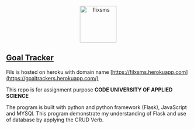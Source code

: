 <p align="center">
	<a href="https://goaltrackers.herokuapp.com/">
		<img src="https://neurofied.com/wp-content/uploads/2021/01/task2fpractice-management-2.png" width=100" alt="flixsms">
	</a>
</p>

## [Goal Tracker](https://goaltrackers.herokuapp.com/)
Fils is hosted on heroku with domain name [https://filxsms.herokuapp.com](https://goaltrackers.herokuapp.com/)

This repo is for assignment purpose **CODE UNIVERSITY OF APPLIED SCIENCE**

The program is built with python and python framework (Flask), JavaScript and MYSQl. This program demonstrate my understanding of Flask and use of database by applying the CRUD Verb.
